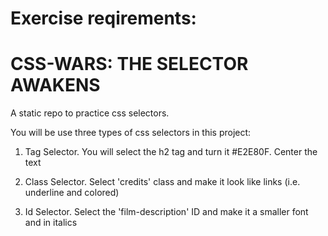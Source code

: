 Exercise reqirements:
=======================

# CSS-WARS: THE SELECTOR AWAKENS

A static repo to practice css selectors.

You will be use three types of css selectors in this project:

1. Tag Selector. You will select the h2 tag and turn it #E2E80F. 
    Center the text

2. Class Selector. Select 'credits' class and make it look like links 
    (i.e. underline and colored)

3. Id Selector. Select the 'film-description' ID and make it a smaller 
    font and in italics
